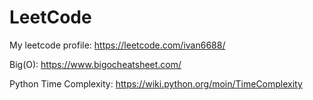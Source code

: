 # LeetCode

My leetcode profile: https://leetcode.com/ivan6688/

Big(O): https://www.bigocheatsheet.com/

Python Time Complexity: https://wiki.python.org/moin/TimeComplexity
